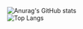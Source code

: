 

![Anurag's GitHub stats](https://github-readme-stats.vercel.app/api?username=Rafael-Macedo-Rapacci&theme=dark&show_icons=true)    
![Top Langs](https://github-readme-stats.vercel.app/api/top-langs/?username=Rafael-Macedo-Rapacci&theme=dark&layout=compact)
